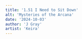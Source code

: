 ```yaml
---
title: '1.51 I Need to Sit Down'
alt: 'Mysteries of the Arcana'
date: '2024-10-03'
author: 'J Gray'
artist: 'Keira'
---
```

